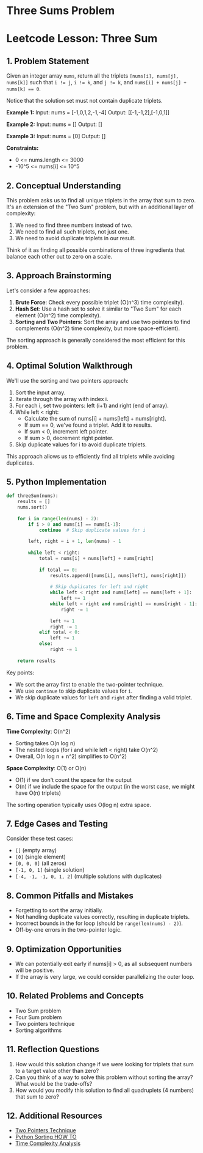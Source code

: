 # Three Sums Problem

# Leetcode Lesson: Three Sum

## 1. Problem Statement

Given an integer array `nums`, return all the triplets `[nums[i], nums[j], nums[k]]` such that `i != j`, `i != k`, and `j != k`, and `nums[i] + nums[j] + nums[k] == 0`.

Notice that the solution set must not contain duplicate triplets.

**Example 1:**
Input: nums = [-1,0,1,2,-1,-4]
Output: [[-1,-1,2],[-1,0,1]]

**Example 2:**
Input: nums = []
Output: []

**Example 3:**
Input: nums = [0]
Output: []

**Constraints:**
- 0 <= nums.length <= 3000
- -10^5 <= nums[i] <= 10^5

## 2. Conceptual Understanding

This problem asks us to find all unique triplets in the array that sum to zero. It's an extension of the "Two Sum" problem, but with an additional layer of complexity:

1. We need to find three numbers instead of two.
2. We need to find all such triplets, not just one.
3. We need to avoid duplicate triplets in our result.

Think of it as finding all possible combinations of three ingredients that balance each other out to zero on a scale.

## 3. Approach Brainstorming

Let's consider a few approaches:

1. **Brute Force**: Check every possible triplet (O(n^3) time complexity).
2. **Hash Set**: Use a hash set to solve it similar to "Two Sum" for each element (O(n^2) time complexity).
3. **Sorting and Two Pointers**: Sort the array and use two pointers to find complements (O(n^2) time complexity, but more space-efficient).

The sorting approach is generally considered the most efficient for this problem.

## 4. Optimal Solution Walkthrough

We'll use the sorting and two pointers approach:

1. Sort the input array.
2. Iterate through the array with index i.
3. For each i, set two pointers: left (i+1) and right (end of array).
4. While left < right:
   - Calculate the sum of nums[i] + nums[left] + nums[right].
   - If sum == 0, we've found a triplet. Add it to results.
   - If sum < 0, increment left pointer.
   - If sum > 0, decrement right pointer.
5. Skip duplicate values for i to avoid duplicate triplets.

This approach allows us to efficiently find all triplets while avoiding duplicates.

## 5. Python Implementation

```python
def threeSum(nums):
    results = []
    nums.sort()
    
    for i in range(len(nums) - 2):
        if i > 0 and nums[i] == nums[i-1]:
            continue  # Skip duplicate values for i
        
        left, right = i + 1, len(nums) - 1
        
        while left < right:
            total = nums[i] + nums[left] + nums[right]
            
            if total == 0:
                results.append([nums[i], nums[left], nums[right]])
                
                # Skip duplicates for left and right
                while left < right and nums[left] == nums[left + 1]:
                    left += 1
                while left < right and nums[right] == nums[right - 1]:
                    right -= 1
                
                left += 1
                right -= 1
            elif total < 0:
                left += 1
            else:
                right -= 1
    
    return results
```

Key points:
- We sort the array first to enable the two-pointer technique.
- We use `continue` to skip duplicate values for `i`.
- We skip duplicate values for `left` and `right` after finding a valid triplet.

## 6. Time and Space Complexity Analysis

**Time Complexity**: O(n^2)
- Sorting takes O(n log n)
- The nested loops (for i and while left < right) take O(n^2)
- Overall, O(n log n + n^2) simplifies to O(n^2)

**Space Complexity**: O(1) or O(n)
- O(1) if we don't count the space for the output
- O(n) if we include the space for the output (in the worst case, we might have O(n) triplets)

The sorting operation typically uses O(log n) extra space.

## 7. Edge Cases and Testing

Consider these test cases:
- `[]` (empty array)
- `[0]` (single element)
- `[0, 0, 0]` (all zeros)
- `[-1, 0, 1]` (single solution)
- `[-4, -1, -1, 0, 1, 2]` (multiple solutions with duplicates)

## 8. Common Pitfalls and Mistakes

- Forgetting to sort the array initially.
- Not handling duplicate values correctly, resulting in duplicate triplets.
- Incorrect bounds in the for loop (should be `range(len(nums) - 2)`).
- Off-by-one errors in the two-pointer logic.

## 9. Optimization Opportunities

- We can potentially exit early if nums[i] > 0, as all subsequent numbers will be positive.
- If the array is very large, we could consider parallelizing the outer loop.

## 10. Related Problems and Concepts

- Two Sum problem
- Four Sum problem
- Two pointers technique
- Sorting algorithms

## 11. Reflection Questions

1. How would this solution change if we were looking for triplets that sum to a target value other than zero?
2. Can you think of a way to solve this problem without sorting the array? What would be the trade-offs?
3. How would you modify this solution to find all quadruplets (4 numbers) that sum to zero?

## 12. Additional Resources

- [Two Pointers Technique](https://www.geeksforgeeks.org/two-pointers-technique/)
- [Python Sorting HOW TO](https://docs.python.org/3/howto/sorting.html)
- [Time Complexity Analysis](https://www.geeksforgeeks.org/understanding-time-complexity-simple-examples/)
